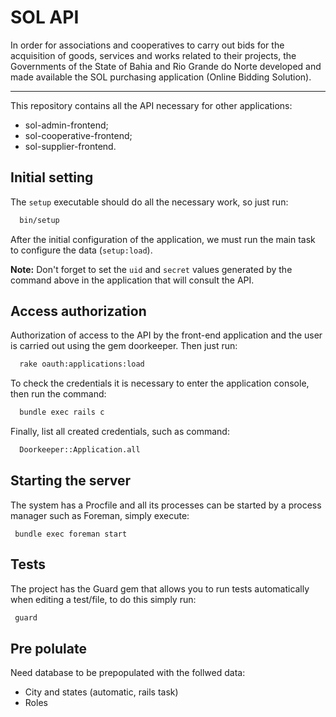 # SOL API

In order for associations and cooperatives to carry out bids for the acquisition of goods, services and works related to their projects, the Governments of the State of Bahia and Rio Grande do Norte developed and made available the SOL purchasing application (Online Bidding Solution).

---

This repository contains all the API necessary for other applications:

- sol-admin-frontend;
- sol-cooperative-frontend;
- sol-supplier-frontend.

## Initial setting

The `setup` executable should do all the necessary work, so just run:

```bash
  bin/setup
```

After the initial configuration of the application, we must run the main task to configure the data (`setup:load`).

**Note:** Don't forget to set the `uid` and `secret` values ​​generated by the command above in the application that will consult the API.

## Access authorization

Authorization of access to the API by the front-end application and the user is carried out using the gem
doorkeeper. Then just run:

```bash
  rake oauth:applications:load
```

To check the credentials it is necessary to enter the application console, then run the command:

```bash
  bundle exec rails c
```

Finally, list all created credentials, such as command:

```bash
  Doorkeeper::Application.all
```


## Starting the server

The system has a Procfile and all its processes can be started by a process manager such as Foreman, simply execute:

```
 bundle exec foreman start
```

## Tests

The project has the Guard gem that allows you to run tests automatically when editing a test/file, to do this simply run:

```bash
 guard
```

## Pre polulate

Need database to be prepopulated with the follwed data:

- City and states (automatic, rails task)
- Roles